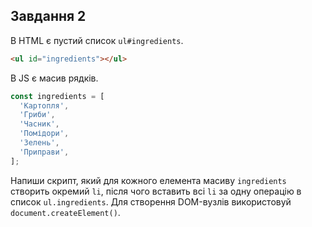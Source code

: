 ## Завдання 2

В HTML є пустий список `ul#ingredients`.

```html
<ul id="ingredients"></ul>
```

В JS є масив рядків.

```js
const ingredients = [
  'Картопля',
  'Гриби',
  'Часник',
  'Помідори',
  'Зелень',
  'Приправи',
];
```

Напиши скрипт, який для кожного елемента масиву `ingredients` створить окремий
`li`, після чого вставить всі `li` за одну операцію в список `ul.ingredients`.
Для створення DOM-вузлів використовуй `document.createElement()`.
